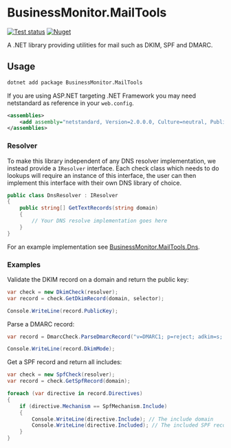 # BusinessMonitor.MailTools

[![Test status](https://github.com/markvantilburg/BusinessMonitor.MailTools/actions/workflows/test.yml/badge.svg)](https://github.com/markvantilburg/BusinessMonitor.MailTools/actions/workflows/test.yml)
[![Nuget](https://img.shields.io/nuget/v/BusinessMonitor.MailTools)](https://www.nuget.org/packages/BusinessMonitor.MailTools/)

A .NET library providing utilities for mail such as DKIM, SPF and DMARC.

## Usage

```bash
dotnet add package BusinessMonitor.MailTools
```

If you are using ASP.NET targeting .NET Framework you may need netstandard as reference in your `web.config`.

```xml
<assemblies>
    <add assembly="netstandard, Version=2.0.0.0, Culture=neutral, PublicKeyToken=cc7b13ffcd2ddd51" />
</assemblies>
```

### Resolver

To make this library independent of any DNS resolver implementation, we instead provide a `IResolver` interface.
Each check class which needs to do lookups will require an instance of this interface, the user can then implement this interface with their own DNS library of choice.

```cs
public class DnsResolver : IResolver
{
    public string[] GetTextRecords(string domain)
    {
        // Your DNS resolve implementation goes here
    }
}
```

For an example implementation see [BusinessMonitor.MailTools.Dns](BusinessMonitor.MailTools.Dns/).

### Examples

Validate the DKIM record on a domain and return the public key:

```cs
var check = new DkimCheck(resolver);
var record = check.GetDkimRecord(domain, selector);

Console.WriteLine(record.PublicKey);
```

Parse a DMARC record:

```cs
var record = DmarcCheck.ParseDmarcRecord("v=DMARC1; p=reject; adkim=s; aspf=s");

Console.WriteLine(record.DkimMode);
```

Get a SPF record and return all includes:

```cs
var check = new SpfCheck(resolver);
var record = check.GetSpfRecord(domain);

foreach (var directive in record.Directives)
{
    if (directive.Mechanism == SpfMechanism.Include)
    {
        Console.WriteLine(directive.Include); // The include domain
        Console.WriteLine(directive.Included); // The included SPF record
    }
}
```
